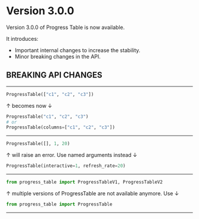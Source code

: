 # Version 3.0.0

Version 3.0.0 of Progress Table is now available.

It introduces:

* Important internal changes to increase the stability.
* Minor breaking changes in the API.

## BREAKING API CHANGES

---

```python
ProgressTable(["c1", "c2", "c3"])
```

↑ becomes now ↓

```python
ProgressTable("c1", "c2", "c3")
# or
ProgressTable(columns=["c1", "c2", "c3"])
```

---

```python
ProgressTable([], 1, 20)
```

↑ will raise an error. Use named arguments instead ↓

```python
ProgressTable(interactive=1, refresh_rate=20)
```

---

```python
from progress_table import ProgressTableV1, ProgressTableV2
```

↑ multiple versions of ProgressTable are not available anymore. Use ↓

```python
from progress_table import ProgressTable
```

---


